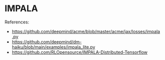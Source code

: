 # IMPALA

References:
 - https://github.com/deepmind/acme/blob/master/acme/jax/losses/impala.py
 - https://github.com/deepmind/dm-haiku/blob/main/examples/impala_lite.py
 - https://github.com/RLOpensource/IMPALA-Distributed-Tensorflow

